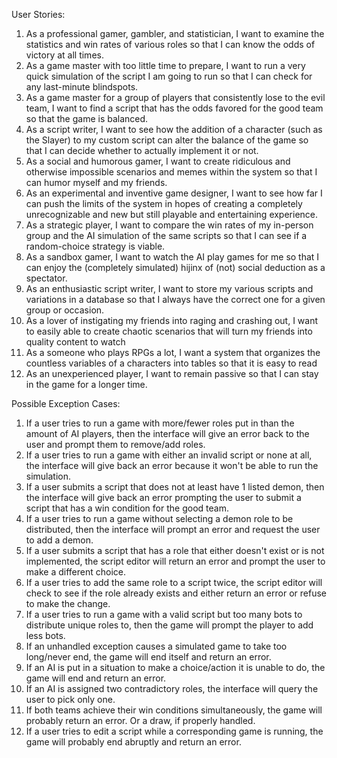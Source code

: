 User Stories:
1. As a professional gamer, gambler, and statistician, I want to examine the statistics and win rates of various roles so that I can know the odds of victory at all times.
2. As a game master with too little time to prepare, I want to run a very quick simulation of the script I am going to run so that I can check for any last-minute blindspots. 
3. As a game master for a group of players that consistently lose to the evil team, I want to find a script that has the odds favored for the good team so that the game is balanced.
4. As a script writer, I want to see how the addition of a character (such as the Slayer) to my custom script can alter the balance of the game so that I can decide whether to actually implement it or not.
5. As a social and humorous gamer, I want to create ridiculous and otherwise impossible scenarios and memes within the system so that I can humor myself and my friends.
6. As an experimental and inventive game designer, I want to see how far I can push the limits of the system in hopes of creating a completely unrecognizable and new but still playable and entertaining experience.
7. As a strategic player, I want to compare the win rates of my in-person group and the AI simulation of the same scripts so that I can see if a random-choice strategy is viable.
8. As a sandbox gamer, I want to watch the AI play games for me so that I can enjoy the (completely simulated) hijinx of (not) social deduction as a spectator.
9. As an enthusiastic script writer, I want to store my various scripts and variations in a database so that I always have the correct one for a given group or occasion.
10. As a lover of instigating my friends into raging and crashing out, I want to easily able to create chaotic scenarios that will turn my friends into quality content to watch
11. As a someone who plays RPGs a lot, I want a system that organizes the countless variables of a characters into tables so that it is easy to read
12. As an unexperienced player, I want to remain passive so that I can stay in the game for a longer time. 

Possible Exception Cases:
1. If a user tries to run a game with more/fewer roles put in than the amount of AI players, then the interface will give an error back to the user and prompt them to remove/add roles.
2. If a user tries to run a game with either an invalid script or none at all, the interface will give back an error because it won't be able to run the simulation.
3. If a user submits a script that does not at least have 1 listed demon, then the interface will give back an error prompting the user to submit a script that has a win condition for the good team.
4. If a user tries to run a game without selecting a demon role to be distributed, then the interface will prompt an error and request the user to add a demon.
5. If a user submits a script that has a role that either doesn't exist or is not implemented, the script editor will return an error and prompt the user to make a different choice.
6. If a user tries to add the same role to a script twice, the script editor will check to see if the role already exists and either return an error or refuse to make the change.
7. If a user tries to run a game with a valid script but too many bots to distribute unique roles to, then the game will prompt the player to add less bots.
8. If an unhandled exception causes a simulated game to take too long/never end, the game will end itself and return an error.
9. If an AI is put in a situation to make a choice/action it is unable to do, the game will end and return an error.
10. If an AI is assigned two contradictory roles, the interface will query the user to pick only one.
11. If both teams achieve their win conditions simultaneously, the game will probably return an error. Or a draw, if properly handled.
12. If a user tries to edit a script while a corresponding game is running, the game will probably end abruptly and return an error.
